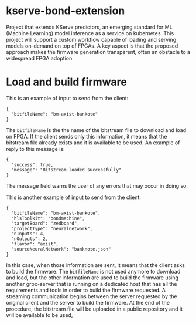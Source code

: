# kserve-bond-extension

Project that extends KServe predictors, an emerging standard for ML (Machine Learning) model inference as a service on kubernetes. This project will support a custom workflow capable of loading and serving models on-demand on top of FPGAs. A key aspect is that the proposed approach makes the firmware generation transparent, often an obstacle to a widespread FPGA adoption.

# Load and build firmware

This is an example of input to send from the client:

```
{
  "bitfileName": "bm-axist-bankote"
}
```
The `bitfileName` is the the name of the bitstream file to download and load on FPGA. If the client sends only this information, it means that the bitstream file already exists and it is available to be used.
An example of reply to this message is:
```
{
  "success": true,
  "message": "Bitstream loaded successfully"
}
```
The message field warns the user of any errors that may occur in doing so.

This is another example of input to send from the client:

```
{
  "bitfileName": "bm-axist-bankote",
  "hlsToolkit": "bondmachine",
  "targetBoard": "zedboard",
  "projectType": "neuralnetwork",
  "nInputs": 4,
  "nOutputs": 2,
  "flavor": "axist",
  "sourceNeuralNetwork": "banknote.json"
}
```
In this case, when those information are sent, it means that the client asks to build the firmware. The `bitfileName` is not used anymore to download and load, but the other information are used to build the firmware using another grpc-server that is running on a dedicated host that has all the requirements and tools in order to build the firmware requested. 
A streaming communication begins between the server requested by the original client and the server to build the firmware.
At the end of the procedure, the bitstream file will be uploaded in a public repository and it will be available to be used,



